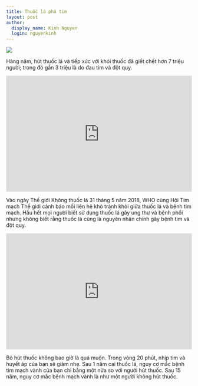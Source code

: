 ```yaml
---
title: Thuốc lá phá tim
layout: post
author:
  display_name: Kinh Nguyen
  login: nguyenkinh
---
```


![](http://www.who.int/campaigns/no-tobacco-day/2018/wntd-2018-poster-630.jpg)

Hàng năm, hút thuốc lá và tiếp xúc với khói thuốc đã giết chết hơn 7 triệu người; trong đó gần 3 triệu là do đau tim và đột quỵ.

<iframe width="100%" height="315" src="https://www.youtube.com/embed/Fyi-ePw9Qn0?rel=0&amp;showinfo=0" frameborder="0" allow="autoplay; encrypted-media" allowfullscreen></iframe>

Vào ngày Thế giới Không thuốc lá 31 tháng 5 năm 2018, WHO cùng Hội Tim mạch Thế giới cảnh báo mối liên hệ khó tránh khỏi giữa thuốc lá và bệnh tim mạch. Hầu hết mọi người biết sử dụng thuốc lá gây ung thư và bệnh phổi nhưng không biết rằng thuốc lá cũng là nguyên nhân chính gây bệnh tim và đột quỵ.

<iframe width="100%" height="315" src="https://www.youtube.com/embed/gdRZZLKeeTM?rel=0&amp;showinfo=0" frameborder="0" allow="autoplay; encrypted-media" allowfullscreen></iframe>

Bỏ hút thuốc không bao giờ là quá muộn. Trong vòng 20 phút, nhịp tim và huyết áp của bạn sẽ giảm nhẹ. Sau 1 năm cai thuốc lá, nguy cơ mắc bệnh tim mạch vành của bạn chỉ bằng một nửa so với người hút thuốc. Sau 15 năm, nguy cơ mắc bệnh mạch vành là như một người không hút thuốc.

